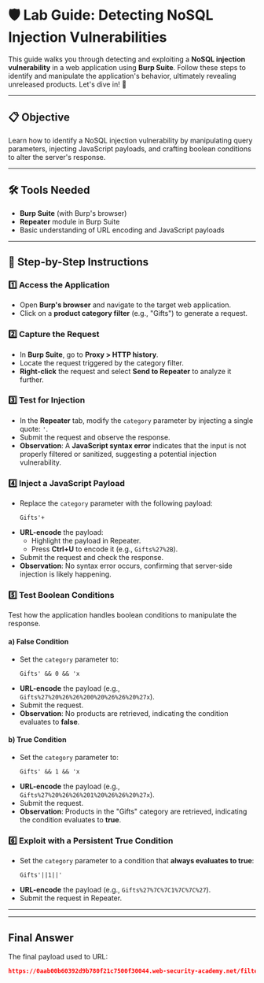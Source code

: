 # 🛡️ Lab Guide: Detecting NoSQL Injection Vulnerabilities

This guide walks you through detecting and exploiting a **NoSQL injection vulnerability** in a web application using **Burp Suite**. Follow these steps to identify and manipulate the application's behavior, ultimately revealing unreleased products. Let's dive in! 🚀

---

## 📋 Objective
Learn how to identify a NoSQL injection vulnerability by manipulating query parameters, injecting JavaScript payloads, and crafting boolean conditions to alter the server's response.

---

## 🛠️ Tools Needed
- **Burp Suite** (with Burp's browser)
- **Repeater** module in Burp Suite
- Basic understanding of URL encoding and JavaScript payloads

---

## 📝 Step-by-Step Instructions

### 1️⃣ Access the Application
- Open **Burp's browser** and navigate to the target web application.
- Click on a **product category filter** (e.g., "Gifts") to generate a request.

### 2️⃣ Capture the Request
- In **Burp Suite**, go to **Proxy > HTTP history**.
- Locate the request triggered by the category filter.
- **Right-click** the request and select **Send to Repeater** to analyze it further.

### 3️⃣ Test for Injection
- In the **Repeater** tab, modify the `category` parameter by injecting a single quote: `'`.
- Submit the request and observe the response.
- **Observation**: A **JavaScript syntax error** indicates that the input is not properly filtered or sanitized, suggesting a potential injection vulnerability.

### 4️⃣ Inject a JavaScript Payload
- Replace the `category` parameter with the following payload:
  ```
  Gifts'+
  ```
- **URL-encode** the payload:
  - Highlight the payload in Repeater.
  - Press **Ctrl+U** to encode it (e.g., `Gifts%27%2B`).
- Submit the request and check the response.
- **Observation**: No syntax error occurs, confirming that server-side injection is likely happening.

### 5️⃣ Test Boolean Conditions
Test how the application handles boolean conditions to manipulate the response.

#### a) False Condition
- Set the `category` parameter to:
  ```
  Gifts' && 0 && 'x
  ```
- **URL-encode** the payload (e.g., `Gifts%27%20%26%26%200%20%26%26%20%27x`).
- Submit the request.
- **Observation**: No products are retrieved, indicating the condition evaluates to **false**.

#### b) True Condition
- Set the `category` parameter to:
  ```
  Gifts' && 1 && 'x
  ```
- **URL-encode** the payload (e.g., `Gifts%27%20%26%26%201%20%26%26%20%27x`).
- Submit the request.
- **Observation**: Products in the "Gifts" category are retrieved, indicating the condition evaluates to **true**.

### 6️⃣ Exploit with a Persistent True Condition
- Set the `category` parameter to a condition that **always evaluates to true**:
  ```
  Gifts'||1||'
  ```
- **URL-encode** the payload (e.g., `Gifts%27%7C%7C1%7C%7C%27`).
- Submit the request in Repeater.

---

---

## Final Answer
The final payload used to URL:

```json
https://0aab00b60392d9b780f21c7500f30044.web-security-academy.net/filter?category=Gifts%27||1||%27
```
